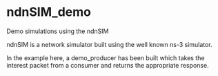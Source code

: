 # ndnSIM_demo
Demo simulations using the ndnSIM

ndnSIM is a network simulator built using the well known ns-3 simulator.

In the example here, a demo_producer has been built which takes the interest packet from a consumer and returns the appropriate response. 

